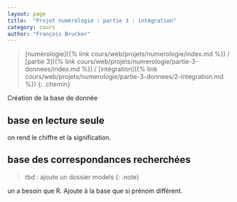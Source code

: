 ```yaml
---
layout: page
title:  "Projet numérologie : partie 3 : intégration"
category: cours
author: "François Brucker"
---
```


> [numérologie]({% link cours/web/projets/numerologie/index.md %}) / [partie 3]({% link cours/web/projets/numerologie/partie-3-donnees/index.md %}) / [intégration]({% link cours/web/projets/numerologie/partie-3-donnees/2-integration.md %})
{: .chemin}

Création de la base de donnée

## base en lecture seule

on rend le chiffre et la signification.

## base des correspondances recherchées

> tbd : ajoute un dossier models
{: .note}

un a besoin que R. Ajoute à la base que si prénom différent.

